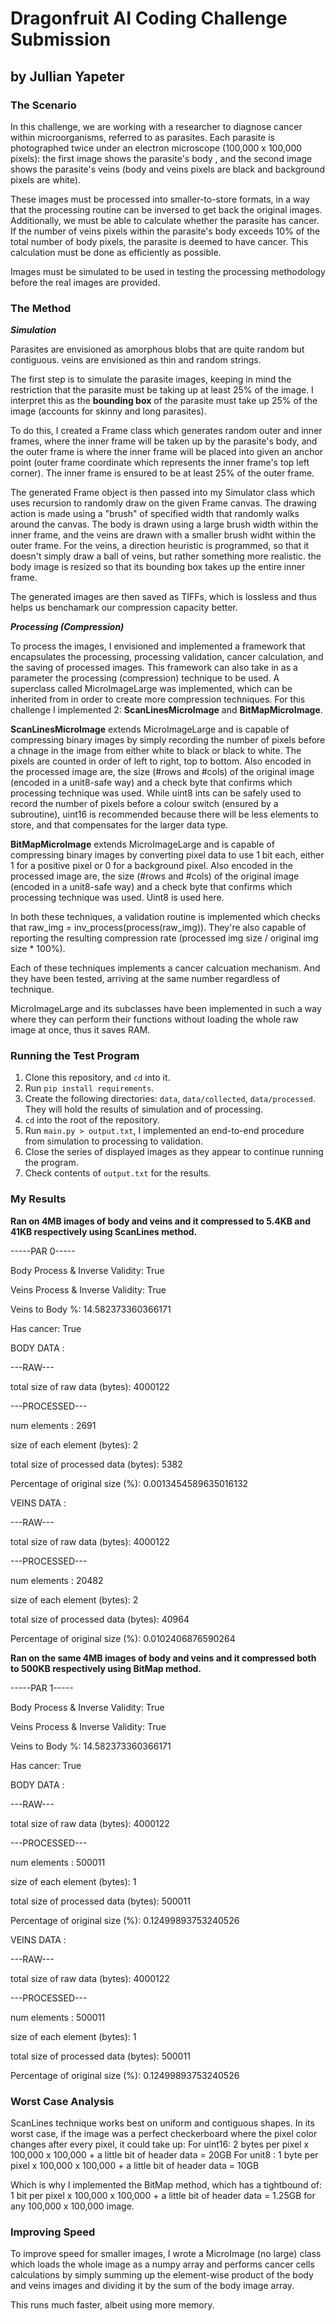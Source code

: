 # Dragonfruit AI Coding Challenge Submission
## by Jullian Yapeter

### **The Scenario**

In this challenge, we are working with a researcher to diagnose cancer within microorganisms, referred to as parasites. 
Each parasite is photographed twice under an electron microscope (100,000 x 100,000 pixels): the first image shows the 
parasite's body , and the second image shows the parasite's veins (body and veins pixels are black and background 
pixels are white).

These images must be processed into smaller-to-store formats, in a way that the processing routine can be inversed to 
get back the original images. Additionally, we must be able to calculate whether the parasite has cancer. If the number 
of veins pixels within the parasite's body exceeds 10% of the total number of body pixels, the parasite is deemed to 
have cancer. This calculation must be done as efficiently as possible.

Images must be simulated to be used in testing the processing methodology before the real images are provided.

### **The Method**

***Simulation***

Parasites are envisioned as amorphous blobs that are quite random but contiguous. veins are envisioned as thin and 
random strings.

The first step is to simulate the parasite images, keeping in mind the restriction that the parasite must be taking up 
at least 25% of the image. I interpret this as the **bounding box** of the parasite must take up 25% of the image 
(accounts for skinny and long parasites).

To do this, I created a Frame class which generates random outer and inner frames, where the inner frame will be taken 
up by the parasite's body, and the outer frame is where the inner frame will be placed into given an anchor point 
(outer frame coordinate which represents the inner frame's top left corner). The inner frame is ensured to be at least 
25% of the outer frame.

The generated Frame object is then passed into my Simulator class which uses recursion to randomly draw on the given 
Frame canvas. The drawing action is made using a "brush" of specified width that randomly walks around the canvas. 
The body is drawn using a large brush width within the inner frame, and the veins are drawn with a smaller brush widht 
within the outer frame. For the veins, a direction heuristic is programmed, so that it doesn't simply draw a ball of 
veins, but rather something more realistic. the body image is resized so that its bounding box takes up the 
entire inner frame.

The generated images are then saved as TIFFs, which is lossless and thus helps us benchamark our compression 
capacity better.

***Processing (Compression)***

To process the images, I envisioned and implemented a framework that encapsulates the processing, processing validation,
cancer calculation, and the saving of processed images. This framework can also take in as a parameter the processing 
(compression) technique to be used. A superclass called MicroImageLarge was implemented, which can be inherited from 
in order to create more compression techniques. For this challenge I implemented 2: 
**ScanLinesMicroImage** and **BitMapMicroImage**.

**ScanLinesMicroImage** extends MicroImageLarge and is capable of compressing binary images by simply recording the 
number of pixels before a chnage in the image from either white to black or black to white. The pixels are counted in 
order of left to right, top to bottom. Also encoded in the processed image are, the size (#rows and #cols) of the 
original image (encoded in a unit8-safe way) and a check byte that confirms which processing technique was used. While 
uint8 ints can be safely used to record the number of pixels before a colour switch (ensured by a subroutine), uint16 
is recommended because there will be less elements to store, and that compensates for the larger data type.

**BitMapMicroImage** extends MicroImageLarge and is capable of compressing binary images by converting pixel data to 
use 1 bit each, either 1 for a positive pixel or 0 for a background pixel. Also encoded in the processed image are, 
the size (#rows and #cols) of the original image (encoded in a unit8-safe way) and a check byte that confirms which 
processing technique was used. Uint8 is used here.

In both these techniques, a validation routine is implemented which checks that raw_img = inv_process(process(raw_img)).
They're also capable of reporting the resulting compression rate (processed img size / original img size * 100%).

Each of these techniques implements a cancer calcuation mechanism. And they have been tested, arriving at the same 
number regardless of technique.

MicroImageLarge and its subclasses have been implemented in such a way where they can perform their functions without 
loading the whole raw image at once, thus it saves RAM.

### **Running the Test Program**

1. Clone this repository, and `cd` into it.
2. Run `pip install requirements`.
3. Create the following directories: `data`, `data/collected`, `data/processed`. They will hold the results of 
   simulation and of processing.
4. `cd` into the root of the repository.
5. Run `main.py > output.txt`, I implemented an end-to-end procedure from simulation to processing to validation.
6. Close the series of displayed images as they appear to continue running the program.
7. Check contents of `output.txt` for the results.

### **My Results**

**Ran on 4MB images of body and veins and it compressed to 5.4KB and 41KB respectively using ScanLines method.**

-----PAR 0-----

Body Process & Inverse Validity: True

Veins Process & Inverse Validity: True

Veins to Body %: 14.582373360366171

Has cancer: True

BODY DATA :

---RAW---

total size of raw data (bytes): 4000122

---PROCESSED---

num elements : 2691

size of each element (bytes): 2

total size of processed data (bytes): 5382

Percentage of original size (%): 0.0013454589635016132

VEINS DATA :

---RAW---

total size of raw data (bytes): 4000122

---PROCESSED---

num elements : 20482

size of each element (bytes): 2

total size of processed data (bytes): 40964

Percentage of original size (%): 0.0102406876590264


**Ran on the same 4MB images of body and veins and it compressed both to 500KB respectively using BitMap method.**

-----PAR 1-----

Body Process & Inverse Validity: True

Veins Process & Inverse Validity: True

Veins to Body %: 14.582373360366171

Has cancer: True

BODY DATA :

---RAW---

total size of raw data (bytes): 4000122

---PROCESSED---

num elements : 500011

size of each element (bytes): 1

total size of processed data (bytes): 500011

Percentage of original size (%): 0.12499893753240526

VEINS DATA :

---RAW---

total size of raw data (bytes): 4000122

---PROCESSED---

num elements : 500011

size of each element (bytes): 1

total size of processed data (bytes): 500011

Percentage of original size (%): 0.12499893753240526

### **Worst Case Analysis**

ScanLines technique works best on uniform and contiguous shapes. In its worst case, if the image was a perfect 
checkerboard where the pixel color changes after every pixel, it could take up: 
For uint16: 2 bytes per pixel x 100,000 x 100,000 + a little bit of header data = 20GB
For unit8 : 1 byte per pixel x 100,000 x 100,000 + a little bit of header data = 10GB

Which is why I implemented the BitMap method, which has a tightbound of: 
1 bit per pixel x 100,000 x 100,000 + a little bit of header data = 1.25GB 
for any 100,000 x 100,000 image.

### **Improving Speed**

To improve speed for smaller images, I wrote a MicroImage (no large) class which loads the whole image as a numpy array
and performs cancer cells calculations by simply summing up the element-wise product of the body and veins images and 
dividing it by the sum of the body image array.

This runs much faster, albeit using more memory.